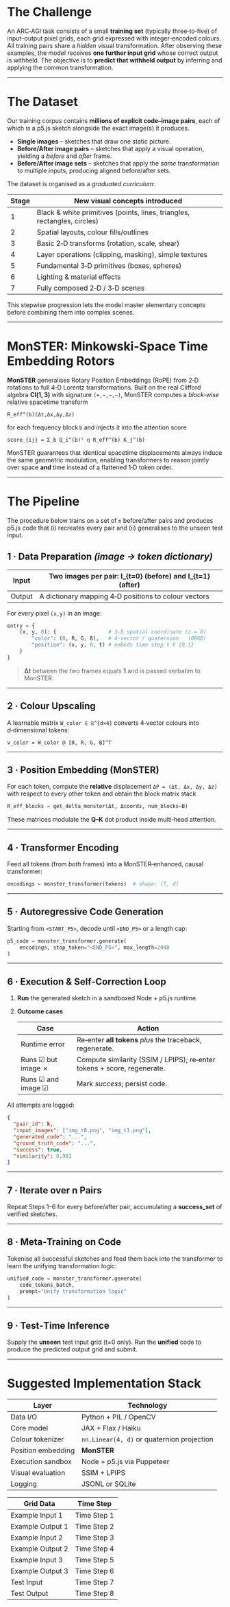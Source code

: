 # The Challenge

An ARC‑AGI task consists of a small **training set** (typically three‑to‑five) of input–output pixel grids, each grid expressed with integer‑encoded colours.
All training pairs share a *hidden* visual transformation.
After observing these examples, the model receives **one further input grid** whose correct output is withheld.
The objective is to **predict that withheld output** by inferring and applying the common transformation.

---

# The Dataset

Our training corpus contains **millions of explicit code–image pairs**, each of which is a p5.js sketch alongside the exact image(s) it produces.

* **Single images** – sketches that draw one static picture.
* **Before/After image pairs** – sketches that apply a visual operation, yielding a *before* and *after* frame.
* **Before/After image sets** – sketches that apply the *same* transformation to multiple inputs, producing aligned before/after sets.

The dataset is organised as a *graduated curriculum*:

| Stage | New visual concepts introduced                                           |
| ----- | ------------------------------------------------------------------------ |
| 1     | Black & white primitives (points, lines, triangles, rectangles, circles) |
| 2     | Spatial layouts, colour fills/outlines                                   |
| 3     | Basic 2‑D transforms (rotation, scale, shear)                            |
| 4     | Layer operations (clipping, masking), simple textures                    |
| 5     | Fundamental 3‑D primitives (boxes, spheres)                              |
| 6     | Lighting & material effects                                              |
| 7     | Fully composed 2‑D / 3‑D scenes                                          |

This stepwise progression lets the model master elementary concepts before combining them into complex scenes.

---

# MonSTER: Minkowski‑Space Time Embedding Rotors

**MonSTER** generalises Rotary Position Embeddings (RoPE) from 2‑D rotations to full 4‑D Lorentz transformations.
Built on the real Clifford algebra **Cl(1, 3)** with signature `(+,−,−,−)`, MonSTER computes a *block‑wise* relative spacetime transform

```
R_eff^(b)(Δt,Δx,Δy,Δz)
```

for each frequency block `b` and injects it into the attention score

```
score_{ij} = Σ_b Q_i^(b)ᵀ η R_eff^(b) K_j^(b)
```

MonSTER guarantees that identical spacetime displacements always induce the same geometric modulation, enabling transformers to reason jointly over space **and** time instead of a flattened 1‑D token order.

---

# The Pipeline

The procedure below trains on a set of `n` before/after pairs and produces p5.js code that (i) recreates every pair and (ii) generalises to the unseen test input.

## 1 · Data Preparation  *(image → token dictionary)*

| Input  | Two images per pair: I\_{t=0} (before) and I\_{t=1} (after) |
| ------ | ----------------------------------------------------------- |
| Output | A dictionary mapping 4‑D positions to colour vectors        |

For every pixel `(x,y)` in an image:

```python
entry = {
    (x, y, 0): {                 # 3‑D spatial coordinate (z = 0)
        "color": (0, R, G, B),   # 4‑vector / quaternion   (0RGB)
        "position": (x, y, 0, t) # embeds time step t ∈ {0,1}
    }
}
```

> **Δt** between the two frames equals **1** and is passed verbatim to MonSTER.

---

## 2 · Colour Upscaling

A learnable matrix `W_color ∈ ℝ^{d×4}` converts 4‑vector colours into d‑dimensional tokens:

```
v_color = W_color @ [0, R, G, B]^T
```

---

## 3 · Position Embedding (MonSTER)

For each token, compute the **relative** displacement `ΔP = (Δt, Δx, Δy, Δz)` with respect to every other token and obtain the block matrix stack

```python
R_eff_blocks = get_delta_monster(Δt, Δcoords, num_blocks=B)
```

These matrices modulate the **Q–K** dot product inside multi‑head attention.

---

## 4 · Transformer Encoding

Feed all tokens (from *both* frames) into a MonSTER‑enhanced, causal transformer:

```python
encodings = monster_transformer(tokens)  # shape: [T, d]
```

---

## 5 · Autoregressive Code Generation

Starting from `<START_P5>`, decode until `<END_P5>` or a length cap:

```python
p5_code = monster_transformer.generate(
    encodings, stop_token="<END_P5>", max_length=2048
)
```

---

## 6 · Execution & Self‑Correction Loop

1. **Run** the generated sketch in a sandboxed Node + p5.js runtime.
2. **Outcome cases**

   | Case               | Action                                                                  |
   | ------------------ | ----------------------------------------------------------------------- |
   | Runtime error      | Re‑enter **all tokens** *plus* the traceback, regenerate.               |
   | Runs ☑ but image ✗ | Compute similarity (SSIM / LPIPS); re‑enter tokens + score, regenerate. |
   | Runs ☑ and image ☑ | Mark *success*; persist code.                                           |

All attempts are logged:

```json
{
  "pair_id": k,
  "input_images": ["img_t0.png", "img_t1.png"],
  "generated_code": "...",
  "ground_truth_code": "...",
  "success": true,
  "similarity": 0.981
}
```

---

## 7 · Iterate over n Pairs

Repeat Steps 1–6 for every before/after pair, accumulating a **success\_set** of verified sketches.

---

## 8 · Meta‑Training on Code

Tokenise all successful sketches and feed them back into the transformer to learn the unifying transformation logic:

```python
unified_code = monster_transformer.generate(
    code_tokens_batch,
    prompt="Unify transformation logic"
)
```

---

## 9 · Test‑Time Inference

Supply the **unseen** test input grid (t=0 only).
Run the **unified** code to produce the predicted output grid and submit.

---

# Suggested Implementation Stack

| Layer              | Technology                                 |
| ------------------ | ------------------------------------------ |
| Data I/O           | Python + PIL / OpenCV                      |
| Core model         | JAX + Flax / Haiku                         |
| Colour tokenizer   | `nn.Linear(4, d)` or quaternion projection |
| Position embedding | **MonSTER**                                |
| Execution sandbox  | Node + p5.js via Puppeteer                 |
| Visual evaluation  | SSIM + LPIPS                               |
| Logging            | JSONL or SQLite                            |



| Grid Data         |  Time Step  |
|-------------------|-------------|
| Example Input  1  | Time Step 1 |
| Example Output 1  | Time Step 2 |
| Example Input  2  | Time Step 3 |
| Example Output 2  | Time Step 4 |
| Example Input  3  | Time Step 5 |
| Example Output 3  | Time Step 6 |
| Test Input        | Time Step 7 |
| Test Output       | Time Step 8 |